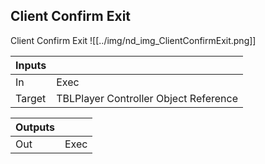 ## Client Confirm Exit
Client Confirm Exit
![[../img/nd_img_ClientConfirmExit.png]]

|Inputs||
|--|--|
| In | Exec |
| Target | TBLPlayer Controller Object Reference |

|Outputs||
|--|--|
| Out | Exec |
